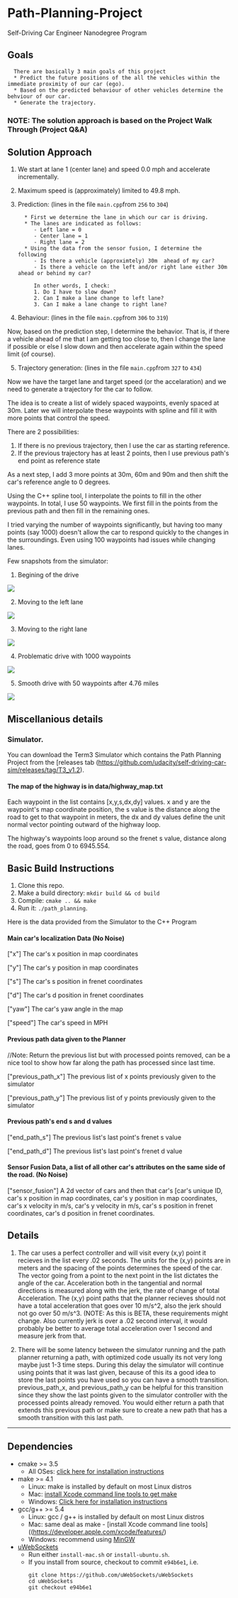 # Path-Planning-Project
Self-Driving Car Engineer Nanodegree Program
   
## Goals
      There are basically 3 main goals of this project
      * Predict the future positions of the all the vehicles within the immediate proximity of our car (ego).
      * Based on the predicted behaviour of other vehicles determine the behviour of our car.
      * Generate the trajectory.
      
      
### NOTE: The solution approach is based on the Project Walk Through (Project Q&A)
   
## Solution Approach

1. We start at lane 1 (center lane) and speed 0.0 mph and accelerate incrementally.
2. Maximum speed is (approximately) limited to 49.8 mph.
3. Prediction:  (lines in the file `main.cpp`from `256` to `304`)

         * First we determine the lane in which our car is driving.
         * The lanes are indicated as follows:
            - Left lane = 0
            - Center lane = 1
            - Right lane = 2
         * Using the data from the sensor fusion, I determine the following
            - Is there a vehicle (approximtely) 30m  ahead of my car?
            - Is there a vehicle on the left and/or right lane either 30m ahead or behind my car?
            
            In other words, I check:
            1. Do I have to slow down?
            2. Can I make a lane change to left lane?
            3. Can I make a lane change to right lane?

4. Behaviour: (lines in the file `main.cpp`from `306` to `319`)

Now, based on the prediction step, I determine the behavior. That is, if there a vehicle ahead of me that I am getting too close to, then I change the lane if possible or else I slow down and then accelerate again within the speed limit (of course).

5. Trajectory generation: (lines in the file `main.cpp`from `327` to `434`)

Now we have the target lane and target speed (or the accelaration) and we need to generate a trajectory for the car to follow.

The idea is to create a list of widely spaced waypoints, evenly spaced at 30m. Later we will interpolate these waypoints with spline and fill it with more points that control the speed.

There are 2 possibilities:

1. If there is no previous trajectory, then I use the car as starting reference.
2. If the previous trajectory has at least 2 points, then I use previous path's end point as reference state

As a next step, I add 3 more points at 30m, 60m and 90m and then shift the car's reference angle to 0 degrees.

Using the C++ spline tool, I interpolate the points to fill in the other waypoints. In total, I use 50 waypoints. We first fill in the points from the previous path and then fill in the remaining ones.

I tried varying the number of waypoints significantly, but having too many points (say 1000) doesn't allow the car to respond quickly to the changes in the surroundings. Even using 100 waypoints had issues while changing lanes.


Few snapshots from the simulator:

1. Begining of the drive

<img src="./images/1.png">

2. Moving to the left lane

<img src="./images/2.png">

3. Moving to the right lane

<img src="./images/3.png">

4. Problematic drive with 1000 waypoints

<img src="./images/5.png">

5. Smooth drive with 50 waypoints after 4.76 miles

<img src="./images/4.png">


## Miscellanious details   

### Simulator.
You can download the Term3 Simulator which contains the Path Planning Project from the [releases tab (https://github.com/udacity/self-driving-car-sim/releases/tag/T3_v1.2).

#### The map of the highway is in data/highway_map.txt
Each waypoint in the list contains  [x,y,s,dx,dy] values. x and y are the waypoint's map coordinate position, the s value is the distance along the road to get to that waypoint in meters, the dx and dy values define the unit normal vector pointing outward of the highway loop.

The highway's waypoints loop around so the frenet s value, distance along the road, goes from 0 to 6945.554.

## Basic Build Instructions

1. Clone this repo.
2. Make a build directory: `mkdir build && cd build`
3. Compile: `cmake .. && make`
4. Run it: `./path_planning`.

Here is the data provided from the Simulator to the C++ Program

#### Main car's localization Data (No Noise)

["x"] The car's x position in map coordinates

["y"] The car's y position in map coordinates

["s"] The car's s position in frenet coordinates

["d"] The car's d position in frenet coordinates

["yaw"] The car's yaw angle in the map

["speed"] The car's speed in MPH

#### Previous path data given to the Planner

//Note: Return the previous list but with processed points removed, can be a nice tool to show how far along
the path has processed since last time. 

["previous_path_x"] The previous list of x points previously given to the simulator

["previous_path_y"] The previous list of y points previously given to the simulator

#### Previous path's end s and d values 

["end_path_s"] The previous list's last point's frenet s value

["end_path_d"] The previous list's last point's frenet d value

#### Sensor Fusion Data, a list of all other car's attributes on the same side of the road. (No Noise)

["sensor_fusion"] A 2d vector of cars and then that car's [car's unique ID, car's x position in map coordinates, car's y position in map coordinates, car's x velocity in m/s, car's y velocity in m/s, car's s position in frenet coordinates, car's d position in frenet coordinates. 

## Details

1. The car uses a perfect controller and will visit every (x,y) point it recieves in the list every .02 seconds. The units for the (x,y) points are in meters and the spacing of the points determines the speed of the car. The vector going from a point to the next point in the list dictates the angle of the car. Acceleration both in the tangential and normal directions is measured along with the jerk, the rate of change of total Acceleration. The (x,y) point paths that the planner recieves should not have a total acceleration that goes over 10 m/s^2, also the jerk should not go over 50 m/s^3. (NOTE: As this is BETA, these requirements might change. Also currently jerk is over a .02 second interval, it would probably be better to average total acceleration over 1 second and measure jerk from that.

2. There will be some latency between the simulator running and the path planner returning a path, with optimized code usually its not very long maybe just 1-3 time steps. During this delay the simulator will continue using points that it was last given, because of this its a good idea to store the last points you have used so you can have a smooth transition. previous_path_x, and previous_path_y can be helpful for this transition since they show the last points given to the simulator controller with the processed points already removed. You would either return a path that extends this previous path or make sure to create a new path that has a smooth transition with this last path.

---

## Dependencies

* cmake >= 3.5
  * All OSes: [click here for installation instructions](https://cmake.org/install/)
* make >= 4.1
  * Linux: make is installed by default on most Linux distros
  * Mac: [install Xcode command line tools to get make](https://developer.apple.com/xcode/features/)
  * Windows: [Click here for installation instructions](http://gnuwin32.sourceforge.net/packages/make.htm)
* gcc/g++ >= 5.4
  * Linux: gcc / g++ is installed by default on most Linux distros
  * Mac: same deal as make - [install Xcode command line tools]((https://developer.apple.com/xcode/features/)
  * Windows: recommend using [MinGW](http://www.mingw.org/)
* [uWebSockets](https://github.com/uWebSockets/uWebSockets)
  * Run either `install-mac.sh` or `install-ubuntu.sh`.
  * If you install from source, checkout to commit `e94b6e1`, i.e.
    ```
    git clone https://github.com/uWebSockets/uWebSockets 
    cd uWebSockets
    git checkout e94b6e1
    ```

